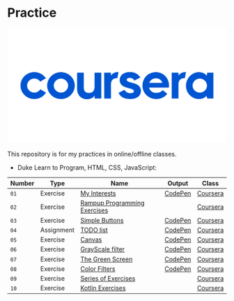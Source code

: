 # Practice

![header](media/pic01.png)

This repository is for my practices in online/offline classes.

- Duke Learn to Program, HTML, CSS, JavaScript:

| Number | Type       | Name                                                            | Output                                                           | Class                                                                        |
| ------ | ---------- | --------------------------------------------------------------- | ---------------------------------------------------------------- | ---------------------------------------------------------------------------- |
| `01`   | Exercise   | [My Interests](coursera/DukeLearnToPragram/MyInterests)         | [CodePen](https://codepen.io/mahdidavoodi-the-vuer/full/rNpBEyE) | [Coursera](https://www.coursera.org/learn/duke-programming-web/home/welcome) |
| `02`   | Exercise   | [Rampup Programming Exercises](coursera/DukeLearnToPragram/RPE) |                                                                  | [Coursera](https://www.coursera.org/learn/duke-programming-web/home/welcome) |
| `03`   | Exercise   | [Simple Buttons](coursera/DukeLearnToPragram/SimpleButtons)     | [CodePen](https://codepen.io/mahdidavoodi-the-vuer/full/NWXgZwR) | [Coursera](https://www.coursera.org/learn/duke-programming-web/home/welcome) |
| `04`   | Assignment | [TODO list](coursera/DukeLearnToPragram/TodoList)               | [CodePen](https://codepen.io/mahdidavoodi-the-vuer/full/dyJVVmW) | [Coursera](https://www.coursera.org/learn/duke-programming-web/home/welcome) |
| `05`   | Exercise   | [Canvas](coursera/DukeLearnToPragram/Canvas)                    | [CodePen](https://codepen.io/mahdidavoodi-the-vuer/full/bGaYKYv) | [Coursera](https://www.coursera.org/learn/duke-programming-web/home/welcome) |
| `06`   | Exercise   | [GrayScale filter](coursera/DukeLearnToPragram/GrayScaleFilter) | [CodePen](https://codepen.io/mahdidavoodi-the-vuer/full/NWXELEj) | [Coursera](https://www.coursera.org/learn/duke-programming-web/home/welcome) |
| `07`   | Exercise   | [The Green Screen](coursera/DukeLearnToPragram/TheGreenScreen)  | [CodePen](https://codepen.io/mahdidavoodi-the-vuer/full/gOvaVmd) | [Coursera](https://www.coursera.org/learn/duke-programming-web/home/welcome) |
| `08`   | Exercise   | [Color Filters](coursera/DukeLearnToPragram/ColorFilters)       | [CodePen](https://codepen.io/mahdidavoodi-the-vuer/full/WNMrezR) | [Coursera](https://www.coursera.org/learn/duke-programming-web/home/welcome) |
| `09`   | Exercise   | [Series of Exercises](coursera/AlgorithmicToolbox/)             |                                                                  | [Coursera](https://www.coursera.org/learn/algorithmic-toolbox/)              |
| `10`   | Exercise   | [Kotlin Exercises](coursera/KotlinForJavaDevs/)                 |                                                                  | [Coursera](https://www.coursera.org/learn/kotlin-for-java-developers/)       |
